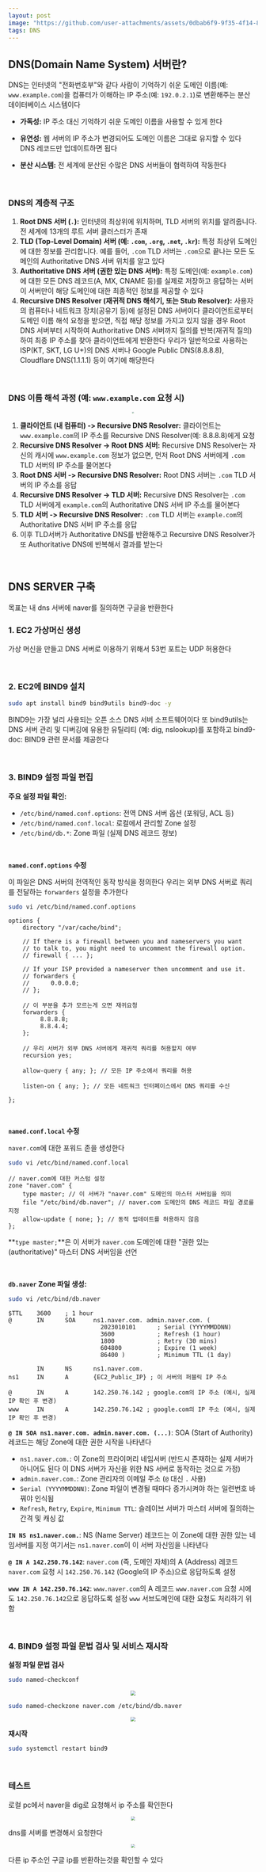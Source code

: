 ```yaml
---
layout: post
image: "https://github.com/user-attachments/assets/0dbab6f9-9f35-4f14-8427-e7bb55a655af"
tags: DNS
---
```


## DNS(Domain Name System) 서버란?

DNS는 인터넷의 "전화번호부"와 같다 사람이 기억하기 쉬운 도메인 이름(예: `www.example.com`)을 컴퓨터가 이해하는 IP 주소(예: `192.0.2.1`)로 변환해주는 분산 데이터베이스 시스템이다

- **가독성:** IP 주소 대신 기억하기 쉬운 도메인 이름을 사용할 수 있게 한다

- **유연성:** 웹 서버의 IP 주소가 변경되어도 도메인 이름은 그대로 유지할 수 있다 DNS 레코드만 업데이트하면 됩다

- **분산 시스템:** 전 세계에 분산된 수많은 DNS 서버들이 협력하여 작동한다

&nbsp;

### DNS의 계층적 구조

1. **Root DNS 서버 (`.`):** 인터넷의 최상위에 위치하며, TLD 서버의 위치를 알려줍니다. 전 세계에 13개의 루트 서버 클러스터가 존재
2. **TLD (Top-Level Domain) 서버 (예: `.com`, `.org`, `.net`, `.kr`):** 특정 최상위 도메인에 대한 정보를 관리합니다. 예를 들어, `.com` TLD 서버는 `.com`으로 끝나는 모든 도메인의 Authoritative DNS 서버 위치를 알고 있다
3. **Authoritative DNS 서버 (권한 있는 DNS 서버):** 특정 도메인(예: `example.com`)에 대한 모든 DNS 레코드(A, MX, CNAME 등)를 실제로 저장하고 응답하는 서버 이 서버만이 해당 도메인에 대한 최종적인 정보를 제공할 수 있다
4. **Recursive DNS Resolver (재귀적 DNS 해석기, 또는 Stub Resolver):** 사용자의 컴퓨터나 네트워크 장치(공유기 등)에 설정된 DNS 서버이다 클라이언트로부터 도메인 이름 해석 요청을 받으면, 직접 해당 정보를 가지고 있지 않을 경우 Root DNS 서버부터 시작하여 Authoritative DNS 서버까지 질의를 반복(재귀적 질의)하여 최종 IP 주소를 찾아 클라이언트에게 반환한다 우리가 일반적으로 사용하는 ISP(KT, SKT, LG U+)의 DNS 서버나 Google Public DNS(8.8.8.8), Cloudflare DNS(1.1.1.1) 등이 여기에 해당한다

&nbsp;

### DNS 이름 해석 과정 (예: `www.example.com` 요청 시)

<center>
<img src="https://github.com/user-attachments/assets/0dbab6f9-9f35-4f14-8427-e7bb55a655af" style="zoom:20%;">
</center>

1. **클라이언트 (내 컴퓨터) -> Recursive DNS Resolver:** 클라이언트는 `www.example.com`의 IP 주소를 Recursive DNS Resolver(예: 8.8.8.8)에게 요청
2. **Recursive DNS Resolver -> Root DNS 서버:** Recursive DNS Resolver는 자신의 캐시에 `www.example.com` 정보가 없으면, 먼저 Root DNS 서버에게 `.com` TLD 서버의 IP 주소를 물어본다
3. **Root DNS 서버 -> Recursive DNS Resolver:** Root DNS 서버는 `.com` TLD 서버의 IP 주소를 응답
4. **Recursive DNS Resolver -> TLD 서버:** Recursive DNS Resolver는 `.com` TLD 서버에게 `example.com`의 Authoritative DNS 서버 IP 주소를 물어본다
5. **TLD 서버 -> Recursive DNS Resolver:** `.com` TLD 서버는 `example.com`의 Authoritative DNS 서버 IP 주소를 응답
6. 이후 TLD서버가 Authoritative DNS를 반환해주고 Recursive DNS Resolver가 또 Authoritative DNS에 반복해서 결과를 받는다

&nbsp;

## DNS SERVER 구축

목표는 내 dns 서버에 naver를 질의하면 구글을 반환한다

### 1. EC2 가상머신 생성

가상 머신을 만들고 DNS 서버로 이용하기 위해서 53번 포트는 UDP 허용한다

&nbsp;

### 2. EC2에 BIND9 설치

``` bash
sudo apt install bind9 bind9utils bind9-doc -y
```

BIND9는 가장 널리 사용되는 오픈 소스 DNS 서버 소프트웨어이다 또 bind9utils는 DNS 서버 관리 및 디버깅에 유용한 유틸리티 (예: dig, nslookup)를 포함하고 bind9-doc: BIND9 관련 문서를 제공한다

&nbsp;

### 3. BIND9 설정 파일 편집

**주요 설정 파일 확인:**

- `/etc/bind/named.conf.options`: 전역 DNS 서버 옵션 (포워딩, ACL 등)
- `/etc/bind/named.conf.local`: 로컬에서 관리할 Zone 설정
- `/etc/bind/db.*`: Zone 파일 (실제 DNS 레코드 정보)

&nbsp;

**`named.conf.options` 수정**

이 파일은 DNS 서버의 전역적인 동작 방식을 정의한다 우리는 외부 DNS 서버로 쿼리를 전달하는 `forwarders` 설정을 추가한다

``` bash
sudo vi /etc/bind/named.conf.options
```

```smalltalk
options {
    directory "/var/cache/bind";

    // If there is a firewall between you and nameservers you want
    // to talk to, you might need to uncomment the firewall option.
    // firewall { ... };

    // If your ISP provided a nameserver then uncomment and use it.
    // forwarders {
    //      0.0.0.0;
    // };

    // 이 부분을 추가 모르는게 오면 재귀요청
    forwarders {
         8.8.8.8;
         8.8.4.4;
    };

    // 우리 서버가 외부 DNS 서버에게 재귀적 쿼리를 허용할지 여부
    recursion yes;

    allow-query { any; }; // 모든 IP 주소에서 쿼리를 허용

    listen-on { any; }; // 모든 네트워크 인터페이스에서 DNS 쿼리를 수신

};
```

&nbsp;

**`named.conf.local` 수정**

`naver.com`에 대한 포워드 존을 생성한다

``` bash
sudo vi /etc/bind/named.conf.local
```

``` smalltalk
// naver.com에 대한 커스텀 설정
zone "naver.com" {
    type master; // 이 서버가 "naver.com" 도메인의 마스터 서버임을 의미
    file "/etc/bind/db.naver"; // naver.com 도메인의 DNS 레코드 파일 경로를 지정
    allow-update { none; }; // 동적 업데이트를 허용하지 않음
};
```

**`type master;`**은 이 서버가 `naver.com` 도메인에 대한 "권한 있는(authoritative)" 마스터 DNS 서버임을 선언

&nbsp;

**`db.naver` Zone 파일 생성:**

``` bash
sudo vi /etc/bind/db.naver
```

``` smalltalk
$TTL    3600    ; 1 hour
@       IN      SOA     ns1.naver.com. admin.naver.com. (
                          2023010101      ; Serial (YYYYMMDDNN)
                          3600            ; Refresh (1 hour)
                          1800            ; Retry (30 mins)
                          604800          ; Expire (1 week)
                          86400 )         ; Minimum TTL (1 day)

        IN      NS      ns1.naver.com.
ns1     IN      A       {EC2_Public_IP} ; 이 서버의 퍼블릭 IP 주소

@       IN      A       142.250.76.142 ; google.com의 IP 주소 (예시, 실제 IP 확인 후 변경)
www     IN      A       142.250.76.142 ; google.com의 IP 주소 (예시, 실제 IP 확인 후 변경)
```

**`@ IN SOA ns1.naver.com. admin.naver.com. (...)`**: SOA (Start of Authority) 레코드는 해당 Zone에 대한 권한 시작을 나타낸다

- `ns1.naver.com.`: 이 Zone의 프라이머리 네임서버 (반드시 존재하는 실제 서버가 아니어도 된다 이 DNS 서버가 자신을 위한 NS 서버로 동작하는 것으로 가정)
- `admin.naver.com.`: Zone 관리자의 이메일 주소 (`@` 대신 `.` 사용)
- `Serial (YYYYMMDDNN)`: Zone 파일이 변경될 때마다 증가시켜야 하는 일련번호 바꿔야 인식됨
- `Refresh`, `Retry`, `Expire`, `Minimum TTL`: 슬레이브 서버가 마스터 서버에 질의하는 간격 및 캐싱 값

**`IN NS ns1.naver.com.`**: NS (Name Server) 레코드는 이 Zone에 대한 권한 있는 네임서버를 지정 여기서는 `ns1.naver.com`이 이 서버 자신임을 나타낸다

**`@ IN A 142.250.76.142`**: `naver.com` (즉, 도메인 자체)의 A (Address) 레코드 `naver.com` 요청 시 `142.250.76.142` (Google의 IP 주소)으로 응답하도록 설정

**`www IN A 142.250.76.142`**: `www.naver.com`의 A 레코드  `www.naver.com` 요청 시에도 `142.250.76.142`으로 응답하도록 설정 `www` 서브도메인에 대한 요청도 처리하기 위함

&nbsp;

### 4. BIND9 설정 파일 문법 검사 및 서비스 재시작

**설정 파일 문법 검사**

``` bash
sudo named-checkconf
```

<center>
<img src="https://github.com/user-attachments/assets/5970b6b5-458d-4d26-b145-8baed611a9f1" style="zoom:60%;">
</center>

``` bash
sudo named-checkzone naver.com /etc/bind/db.naver
```

<center>
<img src="https://github.com/user-attachments/assets/17399a55-e64e-4ebe-96c5-8964947a7e58" style="zoom:60%;">
</center>

**재시작**

``` bash
sudo systemctl restart bind9
```

&nbsp;

### 테스트

로컬 pc에서 naver을 dig로 요청해서 ip 주소를 확인한다

<center>
<img src="https://github.com/user-attachments/assets/48311958-378c-45d7-9266-104f6c1caae3" style="zoom:50%;">
</center>

dns를 서버를 변경해서 요청한다

<center>
<img src="https://github.com/user-attachments/assets/235b963d-218a-4be7-9ebd-e0d2faf88d74" style="zoom:45%;">
</center>

다른 ip 주소인 구글 ip를 반환하는것을 확인할 수 있다
